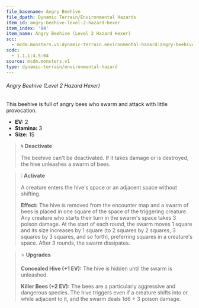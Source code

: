 ```yaml
---
file_basename: Angry Beehive
file_dpath: Dynamic Terrain/Environmental Hazards
item_id: angry-beehive-level-2-hazard-hexer
item_index: '04'
item_name: Angry Beehive (Level 2 Hazard Hexer)
scc:
  - mcdm.monsters.v1:dynamic-terrain.environmental-hazard:angry-beehive-level-2-hazard-hexer
scdc:
  - 1.1.1:4.5:04
source: mcdm.monsters.v1
type: dynamic-terrain/environmental-hazard
---
```


###### Angry Beehive (Level 2 Hazard Hexer)

This beehive is full of angry bees who swarm and attack with little provocation.

- **EV:** 2
- **Stamina:** 3
- **Size:** 1S

<!-- -->
> 🌀 **Deactivate**
>
> The beehive can't be deactivated. If it takes damage or is destroyed, the hive unleashes a swarm of bees.

<!-- -->
> ❕ **Activate**
>
> A creature enters the hive's space or an adjacent space without shifting.
>
> **Effect:** The hive is removed from the encounter map and a swarm of bees is placed in one square of the space of the triggering creature. Any creature who starts their turn in the swarm's space takes 3 poison damage. At the start of each round, the swarm moves 1 square and its size increases by 1 square (to 2 squares by 2 squares, 3 squares by 3 squares, and so forth), preferring squares in a creature's space. After 3 rounds, the swarm dissipates.

<!-- -->
> ⭐️ **Upgrades**
>
> **Concealed Hive (+1 EV):** The hive is hidden until the swarm is unleashed.
>
> **Killer Bees (+2 EV):** The bees are a particularly aggressive and dangerous species. The hive triggers even if a creature shifts into or while adjacent to it, and the swarm deals 1d6 + 3 poison damage.
